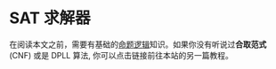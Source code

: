 # SAT 求解器

在阅读本文之前，需要有基础的[命题逻辑](./logic-intro.md)知识。如果你没有听说过**合取范式** (CNF) 或是 DPLL 算法, 你可以点击链接前往本站的另一篇教程。

